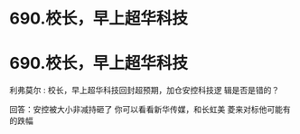 # 690.校长，早上超华科技

# 690.校长，早上超华科技

利弗莫尔 : 校长，早上超华科技回封超预期，加仓安控科技逻 辑是否是错的？

回答：安控被大小非减持砸了 你可以看看新华传媒，和长虹美 菱来对标他可能有的跌幅
